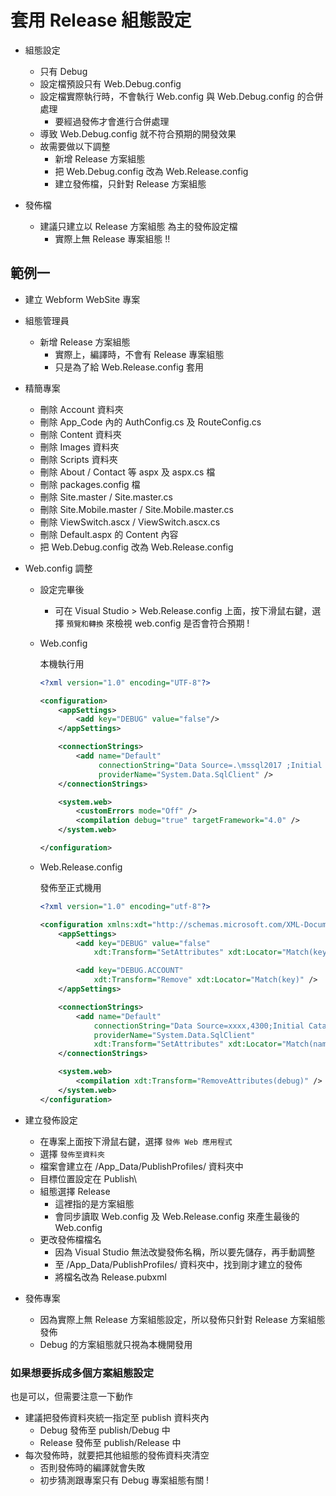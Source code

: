 # 套用 Release 組態設定

-   組態設定
    -   只有 Debug
    -   設定檔預設只有 Web.Debug.config
    -   設定檔實際執行時，不會執行 Web.config 與 Web.Debug.config 的合併處理
        -   要經過發佈才會進行合併處理
    -   導致 Web.Debug.config 就不符合預期的開發效果
    -   故需要做以下調整
        -   新增 Release 方案組態
        -   把 Web.Debug.config 改為 Web.Release.config
        -   建立發佈檔，只針對 Release 方案組態

-   發佈檔
    -   建議只建立以 Release 方案組態 為主的發佈設定檔
        -   實際上無 Release 專案組態 !!

## 範例一

-   建立 Webform WebSite 專案
-   組態管理員
    -   新增 Release 方案組態
        -   實際上，編譯時，不會有 Release 專案組態
        -   只是為了給 Web.Release.config 套用
-   精簡專案

    -   刪除 Account 資料夾
    -   刪除 App_Code 內的 AuthConfig.cs 及 RouteConfig.cs
    -   刪除 Content 資料夾
    -   刪除 Images 資料夾
    -   刪除 Scripts 資料夾
    -   刪除 About / Contact 等 aspx 及 aspx.cs 檔
    -   刪除 packages.config 檔
    -   刪除 Site.master / Site.master.cs
    -   刪除 Site.Mobile.master / Site.Mobile.master.cs
    -   刪除 ViewSwitch.ascx / ViewSwitch.ascx.cs
    -   刪除 Default.aspx 的 Content 內容
    -   把 Web.Debug.config 改為 Web.Release.config

-   Web.config 調整

    -   設定完畢後

        -   可在 Visual Studio > Web.Release.config 上面，按下滑鼠右鍵，選擇 `預覽和轉換` 來檢視 web.config 是否會符合預期 !

    -   Web.config

        本機執行用

        ```xml
        <?xml version="1.0" encoding="UTF-8"?>

        <configuration>
            <appSettings>
                <add key="DEBUG" value="false"/>
            </appSettings>

            <connectionStrings>
                <add name="Default"
                     connectionString="Data Source=.\mssql2017 ;Initial Catalog=xxxx ;Trusted_Connection=True;MultipleActiveResultSets=true"
                     providerName="System.Data.SqlClient" />
            </connectionStrings>

            <system.web>
                <customErrors mode="Off" />
                <compilation debug="true" targetFramework="4.0" />
            </system.web>

        </configuration>
        ```

    -   Web.Release.config

        發佈至正式機用

        ```xml
        <?xml version="1.0" encoding="utf-8"?>

        <configuration xmlns:xdt="http://schemas.microsoft.com/XML-Document-Transform">
            <appSettings>
                <add key="DEBUG" value="false"
                    xdt:Transform="SetAttributes" xdt:Locator="Match(key)" />

                <add key="DEBUG.ACCOUNT"
                    xdt:Transform="Remove" xdt:Locator="Match(key)" />
            </appSettings>

            <connectionStrings>
                <add name="Default"
                    connectionString="Data Source=xxxx,4300;Initial Catalog=xxxx ;User ID=xxxx;Password=xxxx;Trusted_Connection=false;"
                    providerName="System.Data.SqlClient"
                    xdt:Transform="SetAttributes" xdt:Locator="Match(name)"/>
            </connectionStrings>

            <system.web>
                <compilation xdt:Transform="RemoveAttributes(debug)" />
            </system.web>
        </configuration>
        ```

-   建立發佈設定

    -   在專案上面按下滑鼠右鍵，選擇 `發佈 Web 應用程式`
    -   選擇 `發佈至資料夾`
    -   檔案會建立在 /App_Data/PublishProfiles/ 資料夾中
    -   目標位置設定在 Publish\
    -   組態選擇 Release
        -   這裡指的是方案組態
        -   會同步讀取 Web.config 及 Web.Release.config 來產生最後的 Web.config
    -   更改發佈檔檔名
        -   因為 Visual Studio 無法改變發佈名稱，所以要先儲存，再手動調整
        -   至 /App_Data/PublishProfiles/ 資料夾中，找到剛才建立的發佈
        -   將檔名改為 Release.pubxml

-   發佈專案

    -   因為實際上無 Release 方案組態設定，所以發佈只針對 Release 方案組態發佈
    -   Debug 的方案組態就只視為本機開發用

### 如果想要拆成多個方案組態設定

也是可以，但需要注意一下動作

-   建議把發佈資料夾統一指定至 publish 資料夾內
    -   Debug 發佈至 publish/Debug 中
    -   Release 發佈至 publish/Release 中
-   每次發佈時，就要把其他組態的發佈資料夾清空
    -   否則發佈時的編譯就會失敗
    -   初步猜測跟專案只有 Debug 專案組態有關 !

